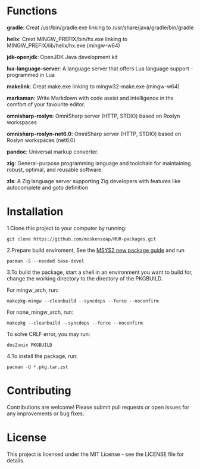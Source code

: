 # Functions

**gradle**: Creat /usr/bin/gradle.exe linking to /usr/share/java/gradle/bin/gradle

**helix**: Creat MINGW_PREFIX/bin/hx.exe linking to MINGW_PREFIX/lib/helix/hx.exe (mingw-w64)

**jdk-openjdk**: OpenJDK Java development kit

**lua-language-server**: A language server that offers Lua language support - programmed in Lua

**makelink**: Creat make.exe linking to mingw32-make.exe (mingw-w64)

**marksman**: Write Markdown with code assist and intelligence in the comfort of your favourite editor.

**omnisharp-roslyn**: OmniSharp server (HTTP, STDIO) based on Roslyn workspaces

**omnisharp-roslyn-net6.0**: OmniSharp server (HTTP, STDIO) based on Roslyn workspaces (net6.0)

**pandoc**: Universal markup converter.

**zig**: General-purpose programming language and toolchain for maintaining robust, optimal, and reusable software.

**zls**: A Zig language server supporting Zig developers with features like autocomplete and goto definition
    

# Installation

1.Clone this project to your computer by running:

    git clone https://github.com/moskensoap/MUR-packages.git

2.Prepare build enviroment, See the [MSYS2 new package guide](https://www.msys2.org/dev/new-package/) and run

    pacman -S --needed base-devel

3.To build the package, start a shell in an environment you want to build for, change the working directory to the directory of the PKGBUILD.

For mingw_arch, run:

    makepkg-mingw --cleanbuild --syncdeps --force --noconfirm

For none_mingw_arch, run:

    makepkg --cleanbuild --syncdeps --force --noconfirm

To solve CRLF error, you may run:

    dos2unix PKGBUILD

4.To install the package, run:

    pacman -U *.pkg.tar.zst

# Contributing

Contributions are welcome! Please submit pull requests or open issues for any improvements or bug fixes.

# License

This project is licensed under the MIT License - see the LICENSE file for details.